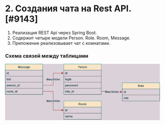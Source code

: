 


<h1>2. Создания чата на Rest API. [#9143]</h1>

1. Реализация REST Api через Spring Boot. <br>
2. Содержит четыре модели Person. Role. Room, Message. <br>
3. Приложение реализовывает чат c комнатами. <br>

<h3>Схема связей между таблицами</h3>

![](img/job4j_chat.jpg) <br>
